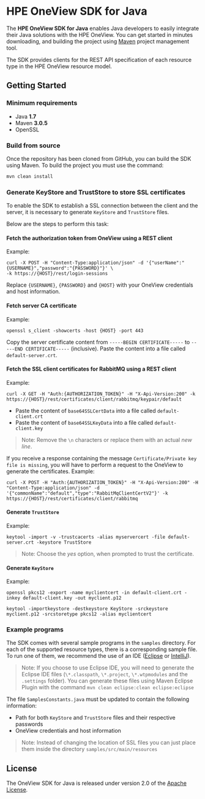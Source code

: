 # HPE OneView SDK for Java

The **HPE OneView SDK for Java** enables Java developers to easily integrate their Java solutions with the HPE OneView. You can get started in minutes downloading, and building the project using [Maven](https://maven.apache.org/) project management tool.

The SDK provides clients for the REST API specification of each resource type in the HPE OneView resource model.

## Getting Started ##

### Minimum requirements ###
* Java **1.7**
* Maven **3.0.5**
* OpenSSL

### Build from source ###
Once the repository has been cloned from GitHub, you can build the SDK using Maven. To build the project you must use the command:

```sh
mvn clean install
```

### Generate KeyStore and TrustStore to store SSL certificates ###
To enable the SDK to establish a SSL connection between the client and the server, it is necessary to generate `KeyStore` and `TrustStore` files.

Below are the steps to perform this task:

#### Fetch the authorization token from OneView using a REST client ####
Example:
```
curl -X POST -H "Content-Type:application/json" -d '{"userName":"{USERNAME}","password":"{PASSWORD}"}' \
-k https://{HOST}/rest/login-sessions
```
Replace `{USERNAME}`, `{PASSWORD}` and `{HOST}` with your OneView credentials and host information.

#### Fetch server CA certificate ####
Example:
```
openssl s_client -showcerts -host {HOST} -port 443
```
Copy the server certificate content from `-----BEGIN CERTIFICATE-----` to `-----END CERTIFICATE-----` (inclusive).
Paste the content into a file called `default-server.crt`.

#### Fetch the SSL client certificates for RabbitMQ using a REST client ####
Example:
```
curl -X GET -H "Auth:{AUTHORIZATION_TOKEN}" -H "X-Api-Version:200" -k https://{HOST}/rest/certificates/client/rabbitmq/keypair/default  
```
* Paste the content of `base64SSLCertData` into a file called `default-client.crt`
* Paste the content of `base64SSLKeyData` into a file called `default-client.key`

> Note: Remove the `\n` characters or replace them with an actual *new line*.

If you receive a response containing the message `Certificate/Private key file is missing`, you will have to perform a request to the OneView to generate the certificates.
Example:
```
curl -X POST -H "Auth:{AUTHORIZATION_TOKEN}" -H "X-Api-Version:200" -H "Content-Type:application/json" -d '{"commonName":"default","type":"RabbitMqClientCertV2"}' -k https://{HOST}/rest/certificates/client/rabbitmq
```

#### Generate `TrustStore` ####
Example:
```
keytool -import -v -trustcacerts -alias myservercert -file default-server.crt -keystore TrustStore
```
> Note: Choose the *yes* option, when prompted to trust the certificate.

#### Generate `KeyStore` ####
Example:
```
openssl pkcs12 -export -name myclientcert -in default-client.crt -inkey default-client.key -out myclient.p12

keytool -importkeystore -destkeystore KeyStore -srckeystore myclient.p12 -srcstoretype pkcs12 -alias myclientcert
```

### Example programs ###
The SDK comes with several sample programs in the `samples` directory. For each of the supported resource types, there is a corresponding sample file. To run one of them, we recommend the use of an IDE ([Eclipse](https://eclipse.org/downloads/) or [IntelliJ](https://www.jetbrains.com/idea/download/)).

> Note: If you choose to use Eclipse IDE, you will need to generate the Eclipse IDE files (`\*.classpath`, `\*.project`, `\*.wtpmodules` and the `.settings` folder). You can generate these files using Maven Eclipse Plugin with the command `mvn clean eclipse:clean eclipse:eclipse`

The file `SamplesConstants.java` must be updated to contain the following information:
* Path for both `KeyStore` and `TrustStore` files and their respective passwords
* OneView credentials and host information

> Note: Instead of changing the location of SSL files you can just place them inside the directory `samples/src/main/resources`

## License ##
The OneView SDK for Java is released under version 2.0 of the [Apache License](http://www.apache.org/licenses/LICENSE-2.0).
